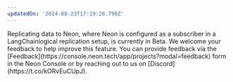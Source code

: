 ```yaml
---
updatedOn: '2024-08-23T17:19:28.790Z'
---
```


<Admonition type="note" title="Beta">
Replicating data to Neon, where Neon is configured as a subscriber in a LangChainlogical replication setup, is currently in Beta. We welcome your feedback to help improve this feature. You can provide feedback via the [Feedback](https://console.neon.tech/app/projects?modal=feedback) form in the Neon Console or by reaching out to us on [Discord](https://t.co/kORvEuCUpJ).
</Admonition>
